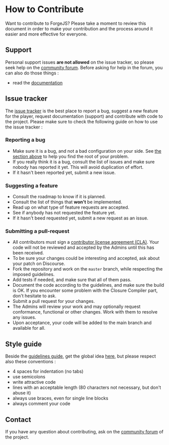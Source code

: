 # How to Contribute

Want to contribute to ForgeJS? Please take a moment to review this document in order to make your contribution and the process around it easier and more effective for everyone.

## Support

Personal support issues **are not allowed** on the issue tracker, so please seek help on the [community forum](https://forum.forgejs.org/). Before asking for help in the forum, you can also do those things :

+ read the [documentation](https://forgejs.org/documentation)

## Issue tracker

The [issue tracker](https://github.com/gopro/forgejs-plugins/issues) is the best place to report a bug, suggest a new feature for the player, request documentation (support) and contribute with code to the project. Please make sure to check the following guide on how to use the issue tracker :

### Reporting a bug

- Make sure it is a bug, and not a bad configuration on your side. See [the section above](#support) to help you find the root of your problem.
- If you really think it is a bug, consult the list of issues and make sure nobody has reported it yet. This will avoid duplication of effort.
- If it hasn't been reported yet, submit a new issue.

### Suggesting a feature

- Consult the roadmap to know if it is planned.
- Consult the list of things that **won't** be implemented.
- Read up on what type of feature requests are accepted.
- See if anybody has not requested the feature yet.
- If it hasn't beed requested yet, submit a new request as an issue.

### Submitting a pull-request

- All contributors must sign a [contributor license agreement (CLA)](https://cla.gopro.com). Your code will not be reviewed and accepted by the Admins until this has been received.
- To be sure your changes could be interesting and accepted, ask about your patch on Discourse.
- Fork the repository and work on the `master` branch, while respecting the imposed guidelines.
- Add tests if needed, and make sure that all of them pass.
- Document the code according to the guidelines, and make sure the build is OK. If you encounter some problem with the Closure Compiler part, don't hesitate to ask.
- Submit a pull request for your changes.
- The Admins will review your work and may optionally request conformance, functional or other changes. Work with them to resolve any issues.
- Upon acceptance, your code will be added to the main branch and available for all.

## Style guide

Beside the [guidelines guide](GUIDELINES.md), get the global idea [here](https://github.com/airbnb/javascript/tree/es5-deprecated/es5), but please respect also these conventions :

- 4 spaces for indentation (no tabs)
- use semicolons
- write attractive code
- lines with an acceptable length (80 characters not necessary, but don't abuse it)
- always use braces, even for single line blocks
- always comment your code

## Contact

If you have any question about contributing, ask on the [community forum](https://forum.forgejs.org/) of the project.
